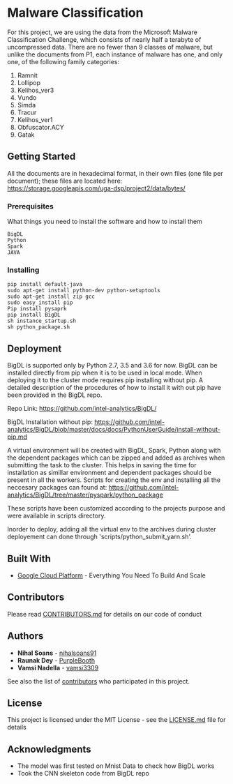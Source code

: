 # Malware Classification

For this project, we are using the data from the Microsoft Malware Classification Challenge,
which consists of nearly half a terabyte of uncompressed data. There are no fewer
than 9 classes of malware, but unlike the documents from P1, each instance of malware
has one, and only one, of the following family categories:

1. Ramnit
2. Lollipop
3. Kelihos_ver3
4. Vundo
5. Simda
6. Tracur
7. Kelihos_ver1
8. Obfuscator.ACY
9. Gatak

## Getting Started

All the documents are in hexadecimal format, in their own files (one file per document); these files are located here:
https://storage.googleapis.com/uga-dsp/project2/data/bytes/


### Prerequisites

What things you need to install the software and how to install them
```
BigDL  
Python  
Spark  
JAVA  
``` 
### Installing
```
pip install default-java   
sudo apt-get install python-dev python-setuptools     
sudo apt-get install zip gcc    
sudo easy_install pip    
Pip install pysaprk    
pip install BigDL    
sh instance_startup.sh   
sh python_package.sh   
```



## Deployment

BigDL is supported only by Python 2.7, 3.5 and 3.6 for now. 
BigDL can be installed directly from pip when it is to be used in local mode. When deploying it to the cluster mode requires pip installing without pip. A detailed description of the procedures of how to install it with out pip have been provided in the BigDL repo.

Repo Link:  https://github.com/intel-analytics/BigDL/

BigDL Installation without pip: https://github.com/intel-analytics/BigDL/blob/master/docs/docs/PythonUserGuide/install-without-pip.md

A virtual environment will be created with BigDL, Spark, Python along with the dependent packages which can be zipped and added as archives when submitting the task to the cluster. This helps in saving the time for installation as simillar environment and dependent packages should be present in all the workers. Scripts for creating the env and installing all the neccesary packages can found at:
          https://github.com/intel-analytics/BigDL/tree/master/pyspark/python_package
         
These scripts have been customized according to the projects purpose and were available in scripts directory. 

Inorder to deploy, adding all the virtual env to the archives during cluster deployement can done through 'scripts/python_submit_yarn.sh'.

## Built With

* [Google Cloud Platform](https://cloud.google.com/) - Everything You Need To Build And Scale

## Contributors

Please read [CONTRIBUTORS.md](https://github.com/dsp-uga/Margaret/blob/master/CONTRIBUTORS.md) for details on our code of conduct

## Authors

* **Nihal Soans** - [nihalsoans91](https://github.com/nihalsoans91)
* **Raunak Dey**  - [PurpleBooth](https://github.com/raun1)
* **Vamsi Nadella** - [vamsi3309](https://github.com/vamsi3309)

See also the list of [contributors](https://github.com/your/project/contributors) who participated in this project.

## License

This project is licensed under the MIT License - see the [LICENSE.md](https://github.com/dsp-uga/Margaret/blob/master/README.md) file for details

## Acknowledgments
* The model was first tested on Mnist Data to check how BigDL works
* Took the CNN skeleton code from BigDL repo
